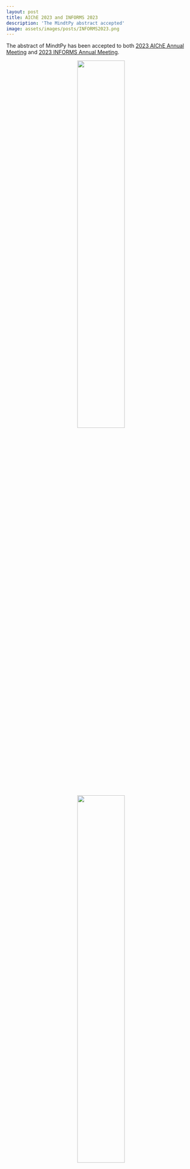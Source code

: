 ```yaml
---
layout: post
title: AIChE 2023 and INFORMS 2023
description: 'The MindtPy abstract accepted'
image: assets/images/posts/INFORMS2023.png
---
```


The abstract of MindtPy has been accepted to both [2023 AIChE Annual Meeting](https://www.aiche.org/conferences/aiche-annual-meeting/2023?gclid=Cj0KCQjwrMKmBhCJARIsAHuEAPR5h2LVn51eow9v9Vkcsy4C0goZVonySZxvBWmeif5ffqKY29GgfOYaAnNmEALw_wcB) and [2023 INFORMS Annual Meeting](https://meetings.informs.org/wordpress/phoenix2023/). 

<div style="text-align: center"> <img style='height: 50%; width: 50%' src="{% link assets/images/posts/AICHE2023.png %}" alt=""/> </div>

<div style="text-align: center"> <img style='height: 50%; width: 50%' src="{% link assets/images/posts/INFORMS2023.png %}" alt=""/> </div>

<ul class="actions">
    <li><a href="/blog.html" class="button next">Back</a></li>
</ul>
